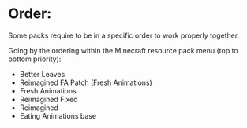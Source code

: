 # Order:
Some packs require to be in a specific order to work properly together.

Going by the ordering within the Minecraft resource pack menu (top to bottom priority):
- Better Leaves
- Reimagined FA Patch (Fresh Animations)
- Fresh Animations
- Reimagined Fixed
- Reimagined
- Eating Animations base
